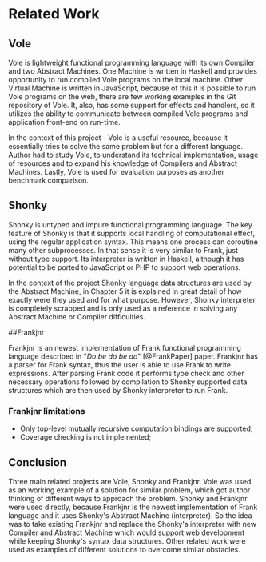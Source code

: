 # Related Work
<!-- Literature review ??? -->

## Vole

Vole is lightweight functional programming language with its own Compiler and two Abstract Machines. 
One Machine is written in Haskell and provides opportunity to run compiled Vole programs on the local 
machine.
Other Virtual Machine is written in JavaScript, because of this it is possible to run Vole programs
on the web, there are few working examples in the Git repository of Vole. It, also, has some support
for effects and handlers, so it utilizes the ability to communicate between compiled Vole programs and
application front-end on run-time.

In the context of this project - Vole is a useful resource, because it essentially tries to
solve the same problem but for a different language. Author had to study Vole, to 
understand its technical implementation, usage of resources and to expand his knowledge of Compilers 
and Abstract Machines. Lastly, Vole is used for evaluation purposes as another benchmark comparison. 


## Shonky

Shonky is untyped and impure functional programming language. The key feature of Shonky is that it
supports local handling of computational effect, using the regular application syntax.
This means one process can coroutine many other subprocesses. In that sense it is very similar to Frank,
just without type support. Its interpreter is written in Haskell, although it has potential to be ported
to JavaScript or PHP to support web operations.

In the context of the project Shonky language data structures are used by the Abstract Machine, in Chapter
5 it is explained in great detail of how exactly were they used and for what purpose. However,
Shonky interpreter is completely scrapped and is only used as a reference in solving any Abstract
Machine or Compiler difficulties.  

##Frankjnr

Frankjnr is an newest implementation of Frank functional programming language described in
"*Do be do be do*" [@FrankPaper] paper. Frankjnr has a parser for Frank syntax, thus the user is able
to use Frank to write expressions. After parsing Frank code it performs
type check and other necessary operations followed by compilation to Shonky supported data structures 
which are then used by Shonky interpreter to run Frank. 

### Frankjnr limitations

* Only top-level mutually recursive computation bindings are supported;
* Coverage checking is not implemented;
 

## Conclusion

Three main related projects are Vole, Shonky and Frankjnr. Vole was used as an working example of a solution
for similar problem, which got author thinking of different ways to approach the problem. Shonky and
Frankjnr were used directly, because Frankjnr is the newest implementation of Frank language and it uses
Shonky's Abstract Machine (interpreter). So the idea was to take existing Frankjnr and replace the Shonky's
interpreter with new Compiler and Abstract Machine which would support web development while keeping
Shonky's syntax data structures. Other related work were used as examples of different solutions to 
overcome similar obstacles. 

